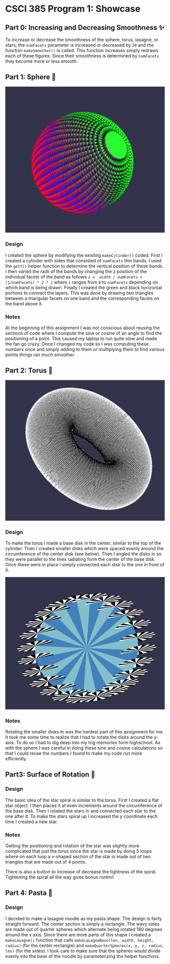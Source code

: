 # CSCI 385 Program 1: Showcase

## Part 0: Increasing and Decreasing Smoothness :sparkles:

To increase or decrease the smoothness of the sphere, torus, lasagne, or stars, the `numFacets` parameter is increased or decreased by `20` and the function `makeSmoother()` is called. This function increases simply redraws each of these figures. Since their smoothness is determined by `numFacets` they become more or less smooth.

## Part 1: Sphere :crystal_ball:

![Sphere](./images/sphere.png)

### Design

I created the sphere by modifying the existing `makeCylinder()` coded. First I created a cylinder with sides that consisted of `numFacets` thin bands. I used the `getY()` helper function to determine the vertical position of these bands. I then varied the radii of the bands by changing the z position of the individual facets of the band as follows `z =  width / numFacets + (1/numFacets) * 2 * i` where `i` ranges from `0` to `numFacets` depending on which band is being drawn. Finally I created the green and black horizontal portions to connect the layers. This was done by drawing two triangles between a triangular facets on one band and the corresponding facets on the band above it.

### Notes

At the beginning of this assignment I was not conscious about reusing the sections of code where I compute the sine or cosine of an angle to find the positioning of a point. This caused my laptop to run quite slow and made the fan go crazy. Once I changed my code so I was computing these numbers once and simply adding to them or multiplying them to find various points things ran much smoother.

## Part 2: Torus :doughnut:


![Torus](images/torus.png)

### Design

To make the torus I made a base disk in the center, similar to the top of the cylinder. Then I created smaller disks which were spaced evenly around the circumference of the center disk (see below). Then I angled the disks in so they were parallel to the lines radiating form the center of the base disk. Once these were in place I simply connected each disk to the one in front of it.

![processTorus](./images/processTorus.png)

### Notes

Rotating the smaller disks in was the hardest part of this assignment for me. It took me some time to realize that I had to rotate the disks around the y-axis. To do so I had to dig deep into my trig memories form highschool. As with the sphere I was careful in doing these sine and cosine calculations so that I could reuse the numbers I found to make my code run more efficiently.

## Part3: Surface of Rotation :star2:

### Design

The basic idea of the star spiral is similar to the torus. First I created a flat star object. I then places it at even increments around the circumference of the base disk. Then I rotated the stars in and connected each star to the one after it. To make the stars spiral up I increased the y coordinate each time I created a new star.

### Notes

Getting the positioning and rotation of the star was slightly more complicated that just the torus since the star is made by doing 5 loops where on each loop a v-shaped section of the star is made out of two triangles that are made out of 4 points.

There is also a button to increase of decrease the tightness of the spiral. Tightening the spiral all the way gives bonus rontini!


## Part 4: Pasta :spaghetti:

### Design

I decided to make a lasagne noodle as my pasta shape. The design is fairly straight forward. The center section is simply a rectangle. The wavy sides are made out of quarter spheres which alternate being rotated 180 degrees around the x axis. Since there are more parts of this shape I created a `makeLasagne()` function that calls `makeLasagneBase(len, width, height, radius)` (for the center rectangle) and `makeQuarterSpheres(x, y, z, radius, len)` (for the sides). I took care to make sure that the spheres would divide evenly into the base of the noodle by parameterizing the helper functions.

